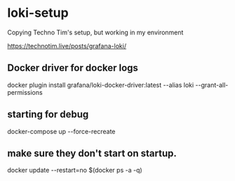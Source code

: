 # loki-setup

Copying Techno Tim's setup, but working in my environment

https://technotim.live/posts/grafana-loki/

## Docker driver for docker logs
docker plugin install grafana/loki-docker-driver:latest --alias loki --grant-all-permissions

## starting for debug
docker-compose up --force-recreate


## make sure they don't start on startup.
docker update --restart=no $(docker ps -a -q)
